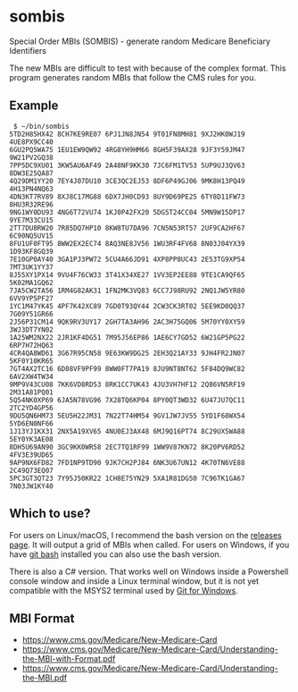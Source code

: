 # sombis

Special Order MBIs (SOMBIS) - generate random Medicare Beneficiary Identifiers

The new MBIs are difficult to test with because of the complex format.  This program generates random MBIs that follow the CMS rules for you.

## Example

```
 $ ~/bin/sombis
5TD2H85HX42 8CH7KE9RE07 6PJ1JN8JN54 9T01FN8MH81 9XJ2HK0WJ19 4UE8PX9CC40
6GU2PQ5WA75 1EU1EW9QW92 4RG8YH9HM66 8GH5F39AX28 9JF3Y59JM47 9W21PV2GQ38
7PP5DC9XU01 3KW5AU6AF49 2A48NF9KK30 7JC6FM1TV53 5UP9UJ3QV63 8DW3E25QA87
4Q29DM1YY20 7EY4J07DU10 3CE3QC2EJ53 8DF6P49GJ06 9MK8H13PQ49 4H13PN4NQ63
4DN3KT7RV89 8XJ8C17MG88 6DX7JH0CD93 8UY9D69PE25 6TY8D11FW73 8HU3R32RE96
9NG1WY0DU93 4NG6T72VU74 1KJ0P42FX20 5DG5T24CC04 5MN9W15DP17 9YE7M33CU15
2TT7DU8RW20 7R85DQ7HP10 8KW8TU7DA96 7CN5N53RT57 2UF9CA2HF67 6C90NQ5UV15
8FU1UF0FT95 8WW2EX2EC74 8AQ3NE8JV56 1WU3RF4FV68 8N03J04YX39 1D93KF8GQ39
7E10GP0AY40 3GA1PJ3PW72 5CU4A66JD91 4XP8PP8UC43 2E53TG9XP54 7MT3UK1YY37
8J55XY1PX14 9VU4F76CW33 3T41X34XE27 1VV3EP2EE88 9TE1CA9QF65 5K02MA1GQ62
7JA5CW2TA56 1RM4G82AK31 1FN2MK3VQ83 6CC7J98RU92 2NQ1JW5YR80 6VV9YP5PF27
1YC1M47YK45 4PF7K42XC89 7GD0T93QY44 2CW3CK3RT02 5EE9KD0QQ37 7G09Y51GR66
2J56P31CM14 9QK9RV3UY17 2GH7TA3AH96 2AC3H75GQ06 5M70YY0XY59 3WJ3DT7YN02
1A25WM2NX22 2JR1KF4DG51 7M95J56EP86 1AE6CY7GD52 6W21GP5PG22 6RP7H72HQ63
4CR4QA8WD61 3G67R95CN58 9E63KW9DG25 2EH3Q21AY33 9JH4FR2JN07 5KF0Y10KR65
7GT4AX2TC16 6D08VF9PF99 8WW0FT7PA19 8JU9NT8NT62 5F84DQ9WC82 6AV2XW4TW34
9MP9V43CU08 7KK6VD8RD53 8RK1CC7UK43 4JU3VH7HF12 2Q86VN5RF19 2M31A81PQ01
5Q54NK0XP69 6JA5N78VG96 7X28TQ6KP04 8PY0QT3WD32 6U47JU7QC11 2TC2YD4GP56
9DU5QN6HM73 5EU5H22JM31 7N22T74HM54 9GV1JW7JV55 5YD1F68WX54 5YD6EN0NF66
1J13YJ1KX31 2NX5A19XV65 4NU0EJ3AX48 6MJ9Q16PT74 8C29UX5WA88 5EY0YK3AE08
8DH5U69AN90 3GC9KK0WR58 2EC7TQ1RF99 1WW9V87KN72 8K20PV6RD52 4FV3E39UD65
9AP9NX6FD82 7FD1NP9TD90 9JK7CH2PJ84 6NK3U67UN12 4K70TN6VE88 2C49Q73EQ07
5PC3GT3QT23 7Y95J50KR22 1CH8E75YN29 5XA1R81DG50 7C96TK1GA67 7N03JW1KY40
```

## Which to use?

For users on Linux/macOS, I recommend the bash version on the [releases page](https://github.com/tgharold/sombis/releases).  It will output a grid of MBIs when called.  For users on Windows, if you have [git bash](https://gitforwindows.org/) installed you can also use the bash version.

There is also a C# version.  That works well on Windows inside a Powershell console window and inside a Linux terminal window, but it is not yet compatible with the MSYS2 terminal used by [Git for Windows](https://gitforwindows.org/).

## MBI Format

- https://www.cms.gov/Medicare/New-Medicare-Card
- https://www.cms.gov/Medicare/New-Medicare-Card/Understanding-the-MBI-with-Format.pdf
- https://www.cms.gov/Medicare/New-Medicare-Card/Understanding-the-MBI.pdf
